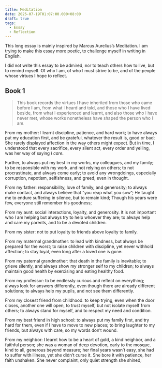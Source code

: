 ```yaml
---
title: Meditation
date: 2025-07-19T01:07:00.000+08:00
draft: true
tags:
  - Essay
  - Reflection
---
```

This long essay is mainly inspired by Marcus Aurelius’s Meditation. I am trying to make this essay more poetic, to challenge myself in writing in English. 

I did not write this essay to be admired, nor to teach others how to live, but to remind myself. Of who I am, of who I must strive to be, and of the people whose virtues I hope to reflect.

## Book 1

> This book records the virtues I have inherited from those who came before I am, from what I heard and told, and those who I have lived beside, from what I experienced and learnt, and also those who I have never met, whose works nonetheless have shaped the person who I am.

From my mother: I learnt discipline, patience, and hard work; to have always put my education first, and be grateful, whatever the result is, good or bad; She rarely displayed affection in the way others might expect. But in time, I understood that every sacrifice, every silent act, every order and yelling, was her way of saying *I care*. 

Further, to always put my best in my works, my colleagues, and my family; to be responsible with my work, and not relying on others; to not procrastinate, and always come early; to avoid any wrongdoings, especially corruption, nepotism, selfishness, and greed, even in thought.

From my father: responsibility, love of family, and generosity; to always make contact, and always believe that “you reap what you sow”; He taught me to endure suffering in silence, but to remain kind; Though his years were few, everyone still remember his goodness; 

From my aunt: social interactions, loyalty, and generosity. It is not important who I am helping but always try to help whoever they are; to always help and care my parents, and to be a devoted children.

From my sister: not to put loyalty to friends above loyalty to family. 

From my maternal grandmother: to lead with kindness, but always be prepared for the worst; to raise children with discipline, yet never withhold affection; to stay loyal, even long after a loved one is gone.

From my paternal grandmother: that death in the family is inevitable; to grieve silently, and always show my stronger self to my children; to always maintain good health by exercising and eating healthy food. 

From my professor: to be endlessly curious and reflect on everything; always look for answers differently, even though there are already different solutions; to always help my pupils, and not see them differently.

From my closest friend from childhood: to keep trying, even when the door closes, another one will open, to trust myself, but not isolate myself from others; to always stand for myself, and to respect my need and condition.

From my best friend in high school: to always put my family first, and try hard for them, even if I have to move to new places; to bring laughter to my friends, but always with care, so my words don’t wound.

From my neighbor: I learnt how to be a heart of gold, a kind neighbor, and a faithful person; she was a woman of deep devotion, early to the mosque, kind to all, generous beyond measure; her final years wasn’t easy, she had to suffer with illness, yet she didn’t curse it. She bore it with patience, her faith unshaken. She never complaint, only quiet strength she shined;
